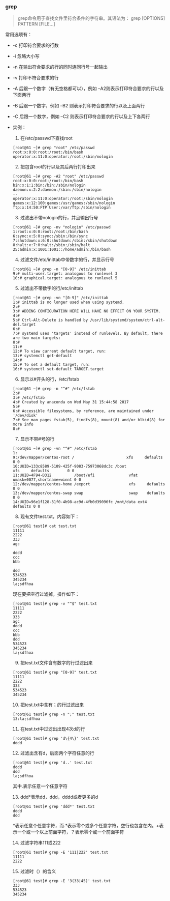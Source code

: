 ### grep  
> grep命令用于查找文件里符合条件的字符串。其语法为： grep \[OPTIONS\] PATTERN \[FILE...\]  

常用选项有：  
* -c 打印符合要求的行数  
* -i 忽略大小写  
* -n 在输出符合要求的行的同时连同行号一起输出  
* -v 打印不符合要求的行  
* -A 后跟一个数字（有无空格都可以），例如 –A2则表示打印符合要求的行以及下面两行  
* -B 后跟一个数字，例如 –B2 则表示打印符合要求的行以及上面两行  
* -C 后跟一个数字，例如 –C2 则表示打印符合要求的行以及上下各两行  

* 实例：
  1. 在/etc/passwd下查找root  
  ```
  [root@61 ~]# grep "root" /etc/passwd
  root:x:0:0:root:/root:/bin/bash
  operator:x:11:0:operator:/root:/sbin/nologin
  ```  
  2. 把包含root的行以及其后两行打印出来  
  ```  
  [root@61 ~]# grep -A2 "root" /etc/passwd
  root:x:0:0:root:/root:/bin/bash
  bin:x:1:1:bin:/bin:/sbin/nologin
  daemon:x:2:2:daemon:/sbin:/sbin/nologin
  --
  operator:x:11:0:operator:/root:/sbin/nologin
  games:x:12:100:games:/usr/games:/sbin/nologin
  ftp:x:14:50:FTP User:/var/ftp:/sbin/nologin  
  ```  
  3. 过滤出不带nologin的行，并且输出行号  
  ```  
  [root@61 ~]# grep -nv "nologin" /etc/passwd
  1:root:x:0:0:root:/root:/bin/bash
  6:sync:x:5:0:sync:/sbin:/bin/sync
  7:shutdown:x:6:0:shutdown:/sbin:/sbin/shutdown
  8:halt:x:7:0:halt:/sbin:/sbin/halt
  25:admin:x:1001:1001::/home/admin:/bin/bash  
  ```  
  4. 过滤文件/etc/inittab中带数字的行，并显示行号  
  ```  
  [root@61 ~]# grep -n "[0-9]" /etc/inittab
  9:# multi-user.target: analogous to runlevel 3
  10:# graphical.target: analogous to runlevel 5
  ```  
  5. 过滤出不带数字的行/etc/inittab  
  ```  
  [root@61 ~]# grep -vn "[0-9]" /etc/inittab                              
  1:# inittab is no longer used when using systemd.
  2:#
  3:# ADDING CONFIGURATION HERE WILL HAVE NO EFFECT ON YOUR SYSTEM.
  4:#
  5:# Ctrl-Alt-Delete is handled by /usr/lib/systemd/system/ctrl-alt-del.target
  6:#
  7:# systemd uses 'targets' instead of runlevels. By default, there are two main targets:
  8:#
  11:#
  12:# To view current default target, run:
  13:# systemctl get-default
  14:#
  15:# To set a default target, run:
  16:# systemctl set-default TARGET.target  
  ```  
  6. 显示以\#开头的行，/etc/fstab  
  ```  
  [root@61 ~]# grep -n "^#" /etc/fstab
  2:#
  3:# /etc/fstab
  4:# Created by anaconda on Wed May 31 15:44:58 2017
  5:#
  6:# Accessible filesystems, by reference, are maintained under '/dev/disk'
  7:# See man pages fstab(5), findfs(8), mount(8) and/or blkid(8) for more info
  8:#  
  ```  
  7. 显示不带\#号的行  
  ```  
  [root@61 ~]# grep -vn "^#" /etc/fstab             
  1:
  9:/dev/mapper/centos-root /                       xfs     defaults        0 0
  10:UUID=133c8589-5109-425f-9083-75973068dc3c /boot                   xfs     defaults        0 0
  11:UUID=4F94-D312          /boot/efi               vfat    umask=0077,shortname=winnt 0 0
  12:/dev/mapper/centos-home /export                 xfs     defaults        0 0
  13:/dev/mapper/centos-swap swap                    swap    defaults        0 0
  14:UUID=96e1f128-31f0-4b98-ac9d-4fb0d39096fc /mnt/data ext4 defaults 0 0
  ```  
  8. 现有文件test.txt，内容如下：  
  ```  
  [root@61 test]# cat test.txt
  11111
  2222
  333
  agc

  dddd
  ccc
  bbb

  ddd
  534523
  345234
  la;sdfhoa  
  ```  
  现在要把空行过滤掉，操作如下：  
  ``` 
  [root@61 test]# grep -v "^$" test.txt 
  11111
  2222
  333
  agc
  dddd
  ccc
  bbb
  ddd
  534523
  345234
  la;sdfhoa  
  ```  
  9. 把test.txt文件含有数字的行过滤出来  
  ```  
  [root@61 test]# grep "[0-9]" test.txt 
  11111
  2222
  333
  534523
  345234  
  ```  
  10. 把test.txt中含有；的行过滤出来  
  ```  
  [root@61 test]# grep -n ";" test.txt 
  13:la;sdfhoa  
  ```  
  11. 在test.txt中过滤出出现4次d的行  
  ```  
  [root@61 test]# grep 'd\{4\}' test.txt  
  dddd  
  ```  
  12. 过滤出含有d，后面两个字符任意的行    
  ```  
  [root@61 test]# grep 'd..' test.txt 
  dddd
  ddd
  la;sdfhoa
  ```  
  其中.表示任意一个任意字符  

  13. ddd\*表示dd，ddd，dddd或者更多的d
  ``` 
  [root@61 test]# grep 'ddd*' test.txt 
  dddd
  ddd  
  ```  
  \*表示任意个任意字符，而\.\*表示零个或多个任意字符，空行也包含在内。+表示一个或一个以上前面字符，？表示零个或一个前面字符   

  14. 过滤字符串111或222  
  ```  
  [root@61 test]# grep -E '111|222' test.txt  
  11111
  2222 
  ```  
  15. 过滤时（）的含义  
  ```  
  [root@61 test]# grep -E '3(33|45)' test.txt 
  333
  534523
  345234  
  ```  
 
  









